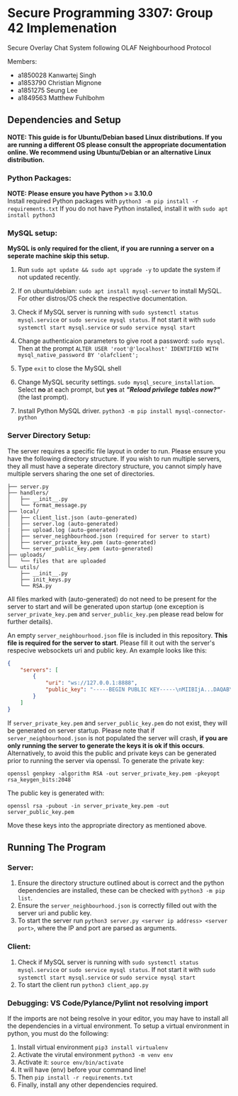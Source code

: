 # Secure Programming 3307: Group 42 Implemenation
Secure Overlay Chat System following OLAF Neighbourhood Protocol

Members: 
- a1850028 Kanwartej Singh
- a1853790 Christian Mignone
- a1851275 Seung Lee
- a1849563 Matthew Fuhlbohm

## Dependencies and Setup
**NOTE: This guide is for Ubuntu/Debian based Linux distributions. If you are running a different OS please consult the appropriate documentation online. We recommend using Ubuntu/Debian or an alternative Linux distribution.**
### Python Packages:
**NOTE: Please ensure you have Python >= 3.10.0**\
Install required Python packages with `python3 -m pip install -r requirements.txt`
If you do not have Python installed, install it with `sudo apt install python3`

### MySQL setup:

**MySQL is only required for the client, if you are running a server on a seperate machine skip this setup.**

1. Run `sudo apt update && sudo apt upgrade -y` to update the system if not updated recently. 

2. If on ubuntu/debian:
`sudo apt install mysql-server` to install MySQL. For other distros/OS check the respective documentation.

3. Check if MySQL server is running with `sudo systemctl status mysql.service` or `sudo service mysql status`. If not start it with `sudo systemctl start mysql.service` or `sudo service mysql start`

4. Change authenticaion parameters to give root a password: `sudo mysql`. Then at the prompt `ALTER USER 'root'@'localhost' IDENTIFIED WITH mysql_native_password BY 'olafclient';`

5. Type `exit` to close the MySQL shell

6. Change MySQL security settings. `sudo mysql_secure_installation`. Select **no** at each prompt, but **yes** at ***"Reload privilege tables now?"*** (the last prompt).

7. Install Python MySQL driver. `python3 -m pip install mysql-connector-python`

### Server Directory Setup:

The server requires a specific file layout in order to run. Please ensure you have the following directory structure. If you wish to run multiple servers, they all must have a seperate directory structure, you cannot simply have multiple servers sharing the one set of directories. 
```
├── server.py
├── handlers/
│   ├── __init__.py
│   └── format_message.py
├── local/
│   ├── client_list.json (auto-generated)
│   ├── server.log (auto-generated)
|   ├── upload.log (auto-generated)
│   ├── server_neighbourhood.json (required for server to start)
│   ├── server_private_key.pem (auto-generated)
│   └── server_public_key.pem (auto-generated)
├── uploads/
│   └── files that are uploaded
└── utils/
    ├── __init__.py
    ├── init_keys.py
    └── RSA.py
```
All files marked with (auto-generated) do not need to be present for the server to start and will be generated upon startup (one exception is `server_private_key.pem` and `server_public_key.pem` please read below for further details).

An empty `server_neighbourhood.json` file is included in this repository. **This file is required for the server to start**. Please fill it out with the server's respecive websockets uri and public key. An example looks like this:
```json
{
    "servers": [
        {
            "uri": "ws://127.0.0.1:8888",
            "public_key": "-----BEGIN PUBLIC KEY-----\nMIIBIjA...DAQAB\n-----END PUBLIC KEY-----"
        }
    ]
}
```
If `server_private_key.pem` and `server_public_key.pem` do not exist, they will be generated on server startup. Please note that if `server_neighbourhood.json` is not populated the server will crash, **if you are only running the server to generate the keys it is ok if this occurs**. Alternatively, to avoid this the public and private keys can be generated prior to running the server via openssl. To generate the private key: 
```
openssl genpkey -algorithm RSA -out server_private_key.pem -pkeyopt rsa_keygen_bits:2048`
```
The public key is generated with:
```
openssl rsa -pubout -in server_private_key.pem -out server_public_key.pem
```
Move these keys into the appropriate directory as mentioned above.

## Running The Program

### Server:
1. Ensure the directory structure outlined about is correct and the python dependencies are installed, these can be checked with `python3 -m pip list`.
2. Ensure the `server_neighbourhood.json` is correctly filled out with the server uri and public key.
3. To start the server run `python3 server.py <server ip address> <server port>`, where the IP and port are parsed as arguments.

### Client:
1. Check if MySQL server is running with `sudo systemctl status mysql.service` or `sudo service mysql status`. If not start it with `sudo systemctl start mysql.service` or `sudo service mysql start`
2. To start the client run `python3 client_app.py`

### Debugging: VS Code/Pylance/Pylint not resolving import
If the imports are not being resolve in your editor, you may have to install all the dependencies in a virtual environment. To setup a virtual environment in python, you must do the following:
1. Install virtual environment `pip3 install virtualenv`
2. Activate the virutal environment `python3 -m venv env`
3. Activate it: `source env/bin/activate`
4. It will have (env) before your command line!
5. Then `pip install -r requirements.txt`
6. Finally, install any other dependencies required.
